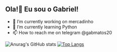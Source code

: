 ## Ola!👋 Eu sou o Gabriel! 

- 🔭 I’m currently working on mercadinho
- 🌱 I’m currently learning Python
- 📫 How to reach me on telegram @gabmatos20

![Anurag's GitHub stats](https://github-readme-stats.vercel.app/api?username=sukunadotjpg&show_icons=true&theme=gruvbox)
[![Top Langs](https://github-readme-stats.vercel.app/api/top-langs/?username=sukunadotjpg&layout=demo)](https://github.com/anuraghazra/github-readme-stats)




